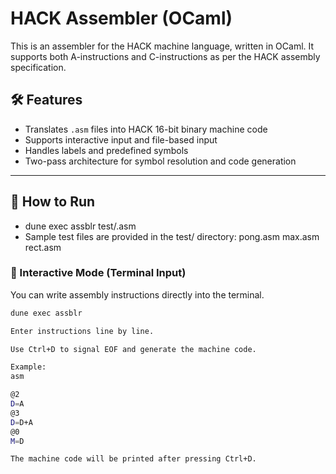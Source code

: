 # HACK Assembler (OCaml)

This is an assembler for the HACK machine language, written in OCaml. It supports both A-instructions and C-instructions as per the HACK assembly specification.

## 🛠 Features

- Translates `.asm` files into HACK 16-bit binary machine code
- Supports interactive input and file-based input
- Handles labels and predefined symbols
- Two-pass architecture for symbol resolution and code generation

---

## 🚀 How to Run
- dune exec assblr test/<filename>.asm
- Sample test files are provided in the test/ directory:
pong.asm
max.asm
rect.asm


### 🧪 Interactive Mode (Terminal Input)

You can write assembly instructions directly into the terminal.

```bash
dune exec assblr

Enter instructions line by line.

Use Ctrl+D to signal EOF and generate the machine code.

Example:
asm

@2
D=A
@3
D=D+A
@0
M=D

The machine code will be printed after pressing Ctrl+D.
